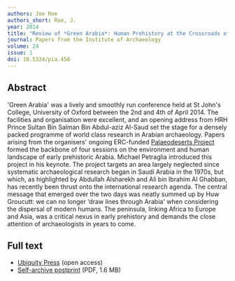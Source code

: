 ```yaml
---
authors: Joe Roe
authors_short: Roe, J.
year: 2014
title: "Review of *Green Arabia*: Human Prehistory at the Crossroads of Continents"
journal: Papers from the Institute of Archaeology
volume: 24
issue: 1
doi: 10.5334/pia.458
---
```


## Abstract

'Green Arabia' was a lively and smoothly run conference held at St John's College, University of Oxford between the 2nd and 4th of April 2014. The facilities and organisation were excellent, and an opening address from HRH Prince Sultan Bin Salman Bin Abdul-aziz Al-Saud set the stage for a densely packed programme of world class research in Arabian archaeology. Papers arising from the organisers' ongoing ERC-funded [Palaeodeserts Project](http://www.palaeodeserts.com) formed the backbone of four sessions on the environment and human landscape of early prehistoric Arabia. Michael Petraglia introduced this project in his keynote. The project targets an area largely neglected since systematic archaeological research began in Saudi Arabia in the 1970s, but which, as highlighted by Abdullah Alsharekh and Ali bin Ibrahim Al Ghabban, has recently been thrust onto the international research agenda. The central message that emerged over the two days was neatly summed up by Huw Groucutt: we can no longer ‘draw lines through Arabia' when considering the dispersal of modern humans. The peninsula, linking Africa to Europe and Asia, was a critical nexus in early prehistory and demands the close attention of archaeologists in years to come.

## Full text

* [Ubiquity Press](https://pia-journal.co.uk/articles/10.5334/pia.458/) (open access)
* [Self-archive postprint](/pdf/Roe_2014.pdf) (PDF, 1.6 MB)
